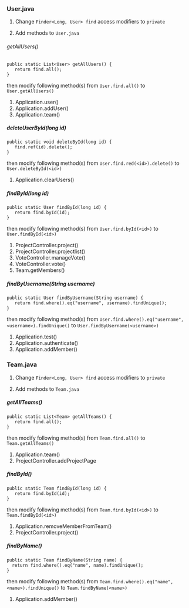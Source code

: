 ### User.java

1. Change `Finder<Long, User> find` access modifiers to `private`

2. Add methods to `User.java`

 ###### getAllUsers()
 ```
 public static List<User> getAllUsers() {
    return find.all();
 }
 ```
  then modify following method(s) from `User.find.all()` to `User.getAllUsers()`
  
   1. Application.user()
   2. Application.addUser()
   3. Application.team()
  
 ##### deleteUserById(long id)
 ```
 public static void deleteById(long id) {
    find.ref(id).delete();
 }
 ```
  then modify following method(s) from `User.find.red(<id>).delete()` to `User.deleteById(<id>)`
  
   1. Application.clearUsers()
  
 ##### findById(long id)
 ```
 public static User findById(long id) {
    return find.byId(id);
 }
 ```
  then modify following method(s) from `User.find.byId(<id>)` to `User.findById(<id>)`
  
   1. ProjectController.project()
   2. ProjectController.projectlist()
   3. VoteController.manageVote()
   4. VoteController.vote()
   5. Team.getMembers()

 ##### findByUsername(String username)
 ```
 public static User findByUsername(String username) {
    return find.where().eq("username", username).findUnique();
 }
 ```
    
  then modify following method(s) from `User.find.where().eq("username", <username>).findUnique()` to `User.findByUsername(<username>)`
  
   1. Application.test()
   2. Application.authenticate()
   3. Application.addMember()

### Team.java

1. Change `Finder<Long, User> find` access modifiers to `private`

2. Add methods to `Team.java`

 ##### getAllTeams()
 ```
 public static List<Team> getAllTeams() {
    return find.all();
 }
 ```
  then modify following method(s) from `Team.find.all()` to `Team.getAllTeams()`
  
   1. Application.team()
   2. ProjectController.addProjectPage
 
 ##### findById()
 ```
 public static Team findById(long id) {
    return find.byId(id);
 }
 ```
 
  then modify following method(s) from `Team.find.byId(<id>)` to `Team.findById(<id>)`
  
   1. Application.removeMemberFromTeam()
   2. ProjectController.project()
 
 ##### findByName()
  ```
 public static Team findByName(String name) {
    return find.where().eq("name", name).findUnique();
 }
 ```
    
  then modify following method(s) from `Team.find.where().eq("name", <name>).findUnique()` to `Team.findByName(<name>)`
  
   1. Application.addMember()
